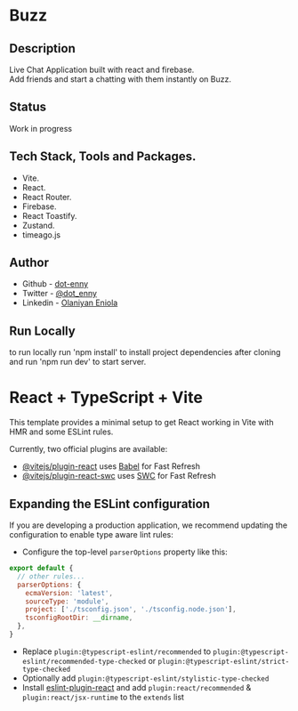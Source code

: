 # Buzz

## Description
Live Chat Application built with react and firebase.   
Add friends and start a chatting with them instantly on Buzz.

## Status
Work in progress

## Tech Stack, Tools and Packages.
- Vite.
- React.
- React Router.
- Firebase.
- React Toastify.
- Zustand.
- timeago.js

## Author

- Github - [dot-enny](https://github.com/dot-enny)
- Twitter - [@dot_enny](https://twitter.com/dot_enny)
- Linkedin - [Olaniyan Eniola](https://www.linkedin.com/in/eniola-olaniyan-63a578263)

## Run Locally
to run locally run 'npm install' to install project dependencies after cloning and run 'npm run dev' to start server.

# React + TypeScript + Vite

This template provides a minimal setup to get React working in Vite with HMR and some ESLint rules.

Currently, two official plugins are available:

- [@vitejs/plugin-react](https://github.com/vitejs/vite-plugin-react/blob/main/packages/plugin-react/README.md) uses [Babel](https://babeljs.io/) for Fast Refresh
- [@vitejs/plugin-react-swc](https://github.com/vitejs/vite-plugin-react-swc) uses [SWC](https://swc.rs/) for Fast Refresh

## Expanding the ESLint configuration

If you are developing a production application, we recommend updating the configuration to enable type aware lint rules:

- Configure the top-level `parserOptions` property like this:

```js
export default {
  // other rules...
  parserOptions: {
    ecmaVersion: 'latest',
    sourceType: 'module',
    project: ['./tsconfig.json', './tsconfig.node.json'],
    tsconfigRootDir: __dirname,
  },
}
```

- Replace `plugin:@typescript-eslint/recommended` to `plugin:@typescript-eslint/recommended-type-checked` or `plugin:@typescript-eslint/strict-type-checked`
- Optionally add `plugin:@typescript-eslint/stylistic-type-checked`
- Install [eslint-plugin-react](https://github.com/jsx-eslint/eslint-plugin-react) and add `plugin:react/recommended` & `plugin:react/jsx-runtime` to the `extends` list
